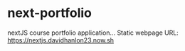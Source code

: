 # next-portfolio
nextJS course portfolio application... Static webpage
URL: https://nextjs.davidhanlon23.now.sh
